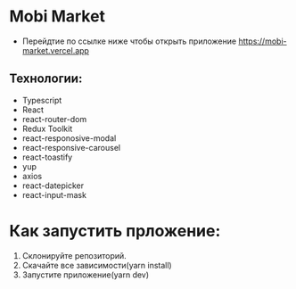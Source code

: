 # Mobi Market
* Перейдтие по ссылке ниже чтобы открыть приложение
https://mobi-market.vercel.app

## Технологии: 
* Typescript
* React
* react-router-dom
* Redux Toolkit
* react-responosive-modal
* react-responsive-carousel
* react-toastify
* yup
* axios
* react-datepicker
* react-input-mask

# Как запустить прложение:

1. Склонируйте репозиторий.
2. Скачайте все зависимости(yarn install)
3. Запустите приложение(yarn dev)
